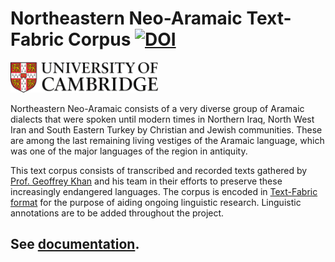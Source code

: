 # Northeastern Neo-Aramaic Text-Fabric Corpus [![DOI](https://zenodo.org/badge/178829734.svg)](https://zenodo.org/badge/latestdoi/178829734)

<a href="https://www.ames.cam.ac.uk"><img src="docs/images/CambridgeU_color.jpg" width="236" height="49"></a>

Northeastern Neo-Aramaic consists of a very diverse group of Aramaic dialects that were spoken until modern times in Northern Iraq, North West Iran and South Eastern Turkey by Christian and Jewish communities. These are among the last remaining living vestiges of the Aramaic language, which was one of the major languages of the region in antiquity.

This text corpus consists of transcribed and recorded texts gathered by [Prof. Geoffrey Khan](https://www.ames.cam.ac.uk/people/professor-geoffrey-khan) and his team in their efforts to preserve these increasingly endangered languages. The corpus is encoded in [Text-Fabric format](http://github.com/annotation/text-fabric) for the purpose of aiding ongoing linguistic research. Linguistic annotations are to be added throughout the project.

## See [documentation](docs/features.md).
